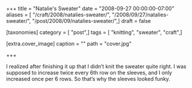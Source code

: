 +++
title = "Natalie's Sweater"
date = "2008-09-27 00:00:00-07:00"
aliases = [ "/craft/2008/natalies-sweater/", "/2008/09/27/natalies-sweater/", "/post/2008/09/natalies-sweater/",]
draft = false

[taxonomies]
category = [ "post",]
tags = [ "knitting", "sweater", "craft",]

[extra.cover_image]
caption = ""
path = "cover.jpg"

+++

I realized after finishing it up that I didn’t knit the sweater quite right. I was supposed to increase twice every 6th row on the sleeves, and I only increased once per 6 rows. So that’s why the sleeves looked funky.